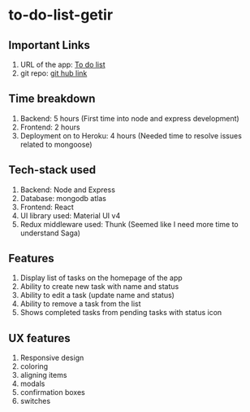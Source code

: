 # to-do-list-getir

## Important Links
1. URL of the app: [To do list](https://to-do-list-getir.herokuapp.com/#/)
2. git repo: [git hub link](https://github.com/manohar52/to-do-list-getir)

## Time breakdown
1. Backend: 5 hours (First time into node and express development)
2. Frontend: 2 hours
3. Deployment on to Heroku: 4 hours (Needed time to resolve issues related to mongoose)

## Tech-stack used
1. Backend: Node and Express
2. Database: mongodb atlas
3. Frontend: React
4. UI library used: Material UI v4
5. Redux middleware used: Thunk (Seemed like I need more time to understand Saga)

## Features
1. Display list of tasks on the homepage of the app
2. Ability to create new task with name and status
3. Ability to edit a task (update name and status)
4. Ability to remove a task from the list
5. Shows completed tasks from pending tasks with status icon

## UX features
1. Responsive design 
2. coloring
3. aligning items
4. modals
5. confirmation boxes
6. switches
